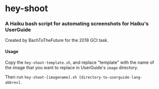 # hey-shoot
### A Haiku bash script for automating screenshots for Haiku's UserGuide

Created by BachToTheFuture for the 2018 GCI task.

#### Usage
Copy the `hey-shoot-template.sh`, and replace "template" with the name of the image 
that you want to replace in UserGuide's `image` directory.

Then run `hey-shoot-[imagename].sh [directory-to-userguide-lang-abbrev]`.
